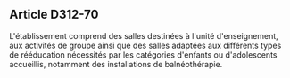 ## Article D312-70

L'établissement comprend des salles destinées à l'unité d'enseignement, aux activités de groupe ainsi que des
salles adaptées aux différents types de rééducation nécessités par les catégories d'enfants ou d'adolescents
accueillis, notamment des installations de balnéothérapie.

